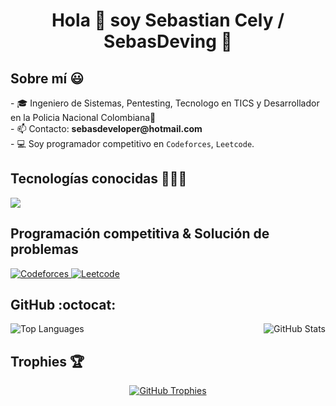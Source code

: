 <h1 align="center">Hola 👋 soy Sebastian Cely / SebasDeving 👮</h1>

<h2>Sobre mí 😃</h2>
<p align="left">
  - 🎓 Ingeniero de Sistemas, Pentesting, Tecnologo en TICS y Desarrollador en la Policia Nacional Colombiana👮<br>
  - 📫 Contacto: <strong>sebasdeveloper@hotmail.com</strong> <br>
  - 💻 Soy programador competitivo en <code>Codeforces</code>, <code>Leetcode</code>.
</p>

<h2>Tecnologías conocidas 👨🏻‍💻</h2>
<p align="left">
  <a href="https://skillicons.dev">
    <img src="https://skillicons.dev/icons?i=python,django,php,laravel,cs,hibernate,css,html,mysql,mongodb,git,github,idea,vscode,js,kali,notion,astro,.net" />
  </a>
</p>

<h2>Programación competitiva & Solución de problemas</h2>
<p align="left">
  <a href="https://codeforces.com/profile/SebasDeving" target="_blank" rel="noreferrer">
    <img alt="Codeforces" src="https://img.shields.io/badge/codeforces%20-%231F8ACB.svg?style=plastic&logo=codeforces&logoColor=white" />
  </a>
  <a href="https://leetcode.com/sebasdeving/" target="_blank" rel="noreferrer">
    <img alt="Leetcode" src="https://img.shields.io/badge/leetcode%20-%23FFA116.svg?style=plastic&logo=leetcode&logoColor=black" />
  </a>
</p>

<h2>GitHub :octocat:</h2>
<div style="display: flex; justify-content: space-between;">
  <img src="https://github-readme-stats.vercel.app/api/top-langs?username=SebasDeving&show_icons=true&theme=dark&locale=en&layout=compact" alt="Top Languages" />
  <img src="https://github-readme-stats.vercel.app/api?username=SebasDeving&show_icons=true&theme=dark&locale=en" alt="GitHub Stats" />
</div>

<h2>Trophies 🏆</h2>
<p align="center">
  <a href="https://github.com/ryo-ma/github-profile-trophy" title="Go to Source">
    <img src="https://github-profile-trophy.vercel.app/?username=SebasDeving&theme=radical&row=1&column=7&margin-h=15&margin-w=5&no-bg=true" alt="GitHub Trophies" />
  </a>
</p>
